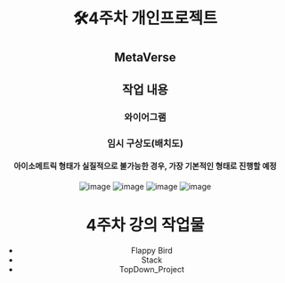 <div align="center">

# 🛠️4주차 개인프로젝트

## MetaVerse

## 작업 내용
### 와이어그램
### 임시 구상도(배치도)
#### 아이소메트릭 형태가 실질적으로 불가능한 경우, 가장 기본적인 형태로 진행할 예정
![image](https://github.com/user-attachments/assets/494bd0b4-3bdc-4281-9b65-0ef2bc488418)
![image](https://github.com/user-attachments/assets/9a576aa7-1a61-43af-873c-8ef26f5bf681)
![image](https://github.com/user-attachments/assets/3a5626ab-7cc7-481a-8273-fd901893e3f9)
![image](https://github.com/user-attachments/assets/7549d2c5-a8f2-4f0d-97a1-b30cde486723)




# 4주차 강의 작업물
- Flappy Bird
- Stack
- TopDown_Project

</div>
